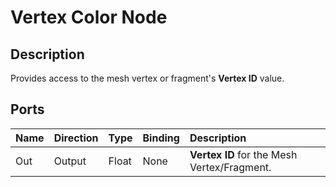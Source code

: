 # Vertex Color Node

## Description

Provides access to the mesh vertex or fragment's **Vertex ID** value.

## Ports

| Name   | Direction  | Type  | Binding | Description |
|:-------|:-----------|:------|:--------|:------------|
| Out    | Output     | Float | None    | **Vertex ID** for the Mesh Vertex/Fragment. |